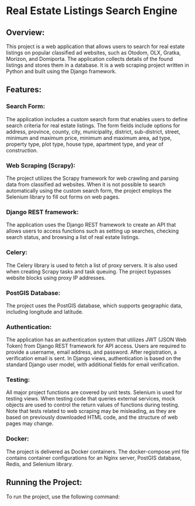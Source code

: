 # Real Estate Listings Search Engine

## Overview:
This project is a web application that allows users to search for real estate listings on popular classified ad websites, such as Otodom, OLX, Gratka, Morizon, and Domiporta. The application collects details of the found listings and stores them in a database. It is a web scraping project written in Python and built using the Django framework.

## Features:

### Search Form:
The application includes a custom search form that enables users to define search criteria for real estate listings. The form fields include options for address, province, county, city, municipality, district, sub-district, street, minimum and maximum price, minimum and maximum area, ad type, property type, plot type, house type, apartment type, and year of construction.

### Web Scraping (Scrapy):
The project utilizes the Scrapy framework for web crawling and parsing data from classified ad websites. When it is not possible to search automatically using the custom search form, the project employs the Selenium library to fill out forms on web pages.

### Django REST framework:
The application uses the Django REST framework to create an API that allows users to access functions such as setting up searches, checking search status, and browsing a list of real estate listings.

### Celery:
The Celery library is used to fetch a list of proxy servers. It is also used when creating Scrapy tasks and task queuing. The project bypasses website blocks using proxy IP addresses.

### PostGIS Database:
The project uses the PostGIS database, which supports geographic data, including longitude and latitude.

### Authentication:
The application has an authentication system that utilizes JWT (JSON Web Token) from Django REST framework for API access. Users are required to provide a username, email address, and password. After registration, a verification email is sent. In Django views, authentication is based on the standard Django user model, with additional fields for email verification.

### Testing:
All major project functions are covered by unit tests. Selenium is used for testing views. When testing code that queries external services, mock objects are used to control the return values of functions during testing. Note that tests related to web scraping may be misleading, as they are based on previously downloaded HTML code, and the structure of web pages may change.

### Docker:
The project is delivered as Docker containers. The docker-compose.yml file contains container configurations for an Nginx server, PostGIS database, Redis, and Selenium library.

## Running the Project:
To run the project, use the following command:
``` sudo docker-compose --env-file env/.env.prod -f docker/docker-compose.yml up --build

